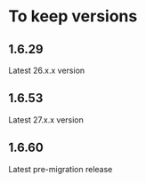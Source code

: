 # To keep versions

## 1.6.29

Latest 26.x.x version

## 1.6.53

Latest 27.x.x version

## 1.6.60

Latest pre-migration release
